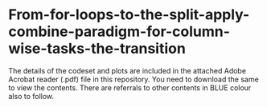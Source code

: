 # From-for-loops-to-the-split-apply-combine-paradigm-for-column-wise-tasks-the-transition

The details of the codeset and plots are included in the attached Adobe Acrobat reader (.pdf) file in this repository. 
You need to download the same to view the contents. There are referrals to other contents in BLUE colour also to follow.
